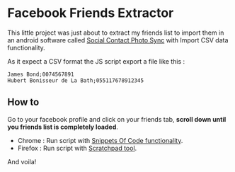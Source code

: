 # Facebook Friends Extractor

This little project was just about to extract my friends list to import them in an android software called [Social Contact Photo Sync](https://play.google.com/store/apps/details?id=com.michaelflisar.socialcontactphotosync "Social Contact Photo Sync") with Import CSV data functionality.

As it expect a CSV format the JS script export a file like this :

```
James Bond;0074567891
Hubert Bonisseur de La Bath;055117678912345
```

## How to
Go to your facebook profile and click on your friends tab, **scroll down until you friends list is completely loaded**.

- Chrome : Run script with [Snippets Of Code functionality](https://developers.google.com/web/tools/chrome-devtools/snippets "Snippets Of Code functionality").
- Firefox : Run script with [Scratchpad tool](https://developer.mozilla.org/en-US/docs/Tools/Scratchpad "Scratchpad tool").

And voila!
